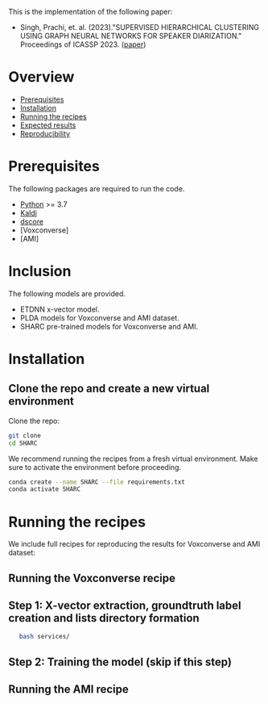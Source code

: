 This is the implementation of the following paper:
- Singh, Prachi, et. al. (2023)."SUPERVISED HIERARCHICAL CLUSTERING USING GRAPH NEURAL NETWORKS FOR SPEAKER DIARIZATION." Proceedings of ICASSP 2023.
([paper]())

# Overview

- [Prerequisites](#prerequisites)
- [Installation](#installation)
- [Running the recipes](#running-the-recipes)
- [Expected results](#expected-results)
- [Reproducibility](#reproducibility)

# Prerequisites

The following packages are required to run the code.

- [Python](https://www.python.org/) >= 3.7
- [Kaldi](https://github.com/kaldi-asr/kaldi)
- [dscore](https://github.com/nryant/dscore)
- [Voxconverse]
- [AMI] 

# Inclusion
The following models are provided.
- ETDNN x-vector model.
- PLDA models for Voxconverse and AMI dataset.
- SHARC pre-trained models for Voxconverse and AMI.

# Installation

## Clone the repo and create a new virtual environment

Clone the repo:

```bash
git clone 
cd SHARC
```
We recommend running the recipes from a fresh virtual environment. 
Make sure to activate the environment before proceeding.

```bash
conda create --name SHARC --file requirements.txt
conda activate SHARC
```

# Running the recipes

We include full recipes for reproducing the results for Voxconverse and AMI dataset:

## Running the Voxconverse recipe

## Step 1: X-vector extraction, groundtruth label creation and lists directory formation

```bash
   bash services/
```

## Step 2: Training the model (skip if this step)



## Running the AMI recipe